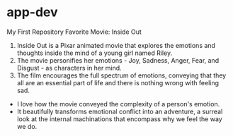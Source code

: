# app-dev
My First Repository
Favorite Movie: Inside Out
1. Inside Out is a Pixar animated movie that explores the emotions and thoughts inside the mind of a young girl named Riley.
2. The movie personifies her emotions - Joy, Sadness, Anger, Fear, and Disgust - as characters in her mind.
3. The film encourages the full spectrum of emotions, conveying that they all are an essential part of life and there is nothing wrong with feeling sad.

- I love how the movie conveyed the complexity of a person's emotion.
- It beautifully transforms emotional conflict into an adventure, a surreal look at the internal machinations that encompass why we feel the way we do.
